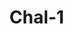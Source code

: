 # Chal-1
<!-- The goal for this challenge was to optimize the structure of the code to optimize the semantic form and structure of the code -->